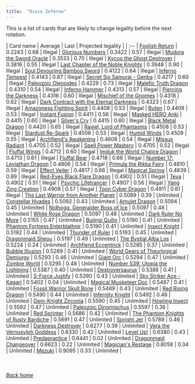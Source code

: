 ```yaml
---
title:  "Disco Inferno"
---
```


This is a list of cards that are likely to change legality before the next rotation.

| Card name | Average | Last | Projected legality |
| :-- |
[Foolish Return](https://db.ygoprodeck.com/card/?search=Foolish%20Return) | 0.2243 | 0.68 | Illegal |
[Glorious Numbers](https://db.ygoprodeck.com/card/?search=Glorious%20Numbers) | 0.3422 | 0.57 | Illegal |
[Mudora the Sword Oracle](https://db.ygoprodeck.com/card/?search=Mudora%20the%20Sword%20Oracle) | 0.3533 | 0.70 | Illegal |
[Kycoo the Ghost Destroyer](https://db.ygoprodeck.com/card/?search=Kycoo%20the%20Ghost%20Destroyer) | 0.3816 | 0.55 | Illegal |
[Last Chapter of the Noble Knights](https://db.ygoprodeck.com/card/?search=Last%20Chapter%20of%20the%20Noble%20Knights) | 0.3948 | 0.90 | Illegal |
[Soul Devouring Bamboo Sword](https://db.ygoprodeck.com/card/?search=Soul%20Devouring%20Bamboo%20Sword) | 0.4122 | 0.64 | Illegal |
[Inferno Tempest](https://db.ygoprodeck.com/card/?search=Inferno%20Tempest) | 0.4143 | 0.87 | Illegal |
[Secret Six Samurai - Genba](https://db.ygoprodeck.com/card/?search=Secret%20Six%20Samurai%20-%20Genba) | 0.4217 | 0.60 | Illegal |
[Paleozoic Olenoides](https://db.ygoprodeck.com/card/?search=Paleozoic%20Olenoides) | 0.4229 | 0.73 | Illegal |
[Malefic Truth Dragon](https://db.ygoprodeck.com/card/?search=Malefic%20Truth%20Dragon) | 0.4310 | 0.54 | Illegal |
[Inferno Hammer](https://db.ygoprodeck.com/card/?search=Inferno%20Hammer) | 0.4313 | 0.57 | Illegal |
[Piercing the Darkness](https://db.ygoprodeck.com/card/?search=Piercing%20the%20Darkness) | 0.4316 | 0.60 | Illegal |
[Mischief of the Gnomes](https://db.ygoprodeck.com/card/?search=Mischief%20of%20the%20Gnomes) | 0.4318 | 0.62 | Illegal |
[Dark Contract with the Eternal Darkness](https://db.ygoprodeck.com/card/?search=Dark%20Contract%20with%20the%20Eternal%20Darkness) | 0.4323 | 0.67 | Illegal |
[Amazoness Fighting Spirit](https://db.ygoprodeck.com/card/?search=Amazoness%20Fighting%20Spirit) | 0.4408 | 0.53 | Illegal |
[Buten](https://db.ygoprodeck.com/card/?search=Buten) | 0.4408 | 0.53 | Illegal |
[Instant Fusion](https://db.ygoprodeck.com/card/?search=Instant%20Fusion) | 0.4411 | 0.56 | Illegal |
[Masked HERO Anki](https://db.ygoprodeck.com/card/?search=Masked%20HERO%20Anki) | 0.4415 | 0.60 | Illegal |
[Silver's Cry](https://db.ygoprodeck.com/card/?search=Silver's%20Cry) | 0.4415 | 0.60 | Illegal |
[Black Metal Dragon](https://db.ygoprodeck.com/card/?search=Black%20Metal%20Dragon) | 0.4420 | 0.65 | Illegal |
[Raviel, Lord of Phantasms](https://db.ygoprodeck.com/card/?search=Raviel,%20Lord%20of%20Phantasms) | 0.4508 | 0.53 | Illegal |
[Stardust Re-Spark](https://db.ygoprodeck.com/card/?search=Stardust%20Re-Spark) | 0.4508 | 0.53 | Illegal |
[Humid Winds](https://db.ygoprodeck.com/card/?search=Humid%20Winds) | 0.4509 | 0.55 | Illegal |
[Archfiend's Awakening](https://db.ygoprodeck.com/card/?search=Archfiend's%20Awakening) | 0.4608 | 0.54 | Illegal |
[Missus Radiant](https://db.ygoprodeck.com/card/?search=Missus%20Radiant) | 0.4705 | 0.52 | Illegal |
[Spell Power Mastery](https://db.ygoprodeck.com/card/?search=Spell%20Power%20Mastery) | 0.4705 | 0.52 | Illegal |
[Fluffal Wings](https://db.ygoprodeck.com/card/?search=Fluffal%20Wings) | 0.4712 | 0.60 | Illegal |
[Imduk the World Chalice Dragon](https://db.ygoprodeck.com/card/?search=Imduk%20the%20World%20Chalice%20Dragon) | 0.4713 | 0.61 | Illegal |
[Fluffal Bear](https://db.ygoprodeck.com/card/?search=Fluffal%20Bear) | 0.4718 | 0.66 | Illegal |
[Number 17: Leviathan Dragon](https://db.ygoprodeck.com/card/?search=Number%2017:%20Leviathan%20Dragon) | 0.4806 | 0.54 | Illegal |
[Primula the Rikka Fairy](https://db.ygoprodeck.com/card/?search=Primula%20the%20Rikka%20Fairy) | 0.4810 | 0.59 | Illegal |
[Effect Veiler](https://db.ygoprodeck.com/card/?search=Effect%20Veiler) | 0.4817 | 0.66 | Illegal |
[Magical Spring](https://db.ygoprodeck.com/card/?search=Magical%20Spring) | 0.4839 | 0.89 | Illegal |
[Red-Eyes Black Flare Dragon](https://db.ygoprodeck.com/card/?search=Red-Eyes%20Black%20Flare%20Dragon) | 0.4902 | 0.51 | Illegal |
[Teva](https://db.ygoprodeck.com/card/?search=Teva) | 0.4902 | 0.51 | Illegal |
[Psychic Lifetrancer](https://db.ygoprodeck.com/card/?search=Psychic%20Lifetrancer) | 0.4907 | 0.56 | Illegal |
[Yang Zing Creation](https://db.ygoprodeck.com/card/?search=Yang%20Zing%20Creation) | 0.4908 | 0.57 | Illegal |
[Toon Cyber Dragon](https://db.ygoprodeck.com/card/?search=Toon%20Cyber%20Dragon) | 0.4911 | 0.61 | Illegal |
[The Last Warrior from Another Planet](https://db.ygoprodeck.com/card/?search=The%20Last%20Warrior%20from%20Another%20Planet) | 0.5089 | 0.39 | Unlimited |
[Constellar Hyades](https://db.ygoprodeck.com/card/?search=Constellar%20Hyades) | 0.5092 | 0.43 | Unlimited |
[Amulet Dragon](https://db.ygoprodeck.com/card/?search=Amulet%20Dragon) | 0.5094 | 0.45 | Unlimited |
[Nidhogg, Generaider Boss of Ice](https://db.ygoprodeck.com/card/?search=Nidhogg,%20Generaider%20Boss%20of%20Ice) | 0.5097 | 0.48 | Unlimited |
[White Rose Dragon](https://db.ygoprodeck.com/card/?search=White%20Rose%20Dragon) | 0.5097 | 0.48 | Unlimited |
[Dark Ruler No More](https://db.ygoprodeck.com/card/?search=Dark%20Ruler%20No%20More) | 0.5155 | 0.47 | Unlimited |
[Bujingi Quilin](https://db.ygoprodeck.com/card/?search=Bujingi%20Quilin) | 0.5190 | 0.41 | Unlimited |
[Phantom Fortress Enterblathnir](https://db.ygoprodeck.com/card/?search=Phantom%20Fortress%20Enterblathnir) | 0.5190 | 0.41 | Unlimited |
[Insect Knight](https://db.ygoprodeck.com/card/?search=Insect%20Knight) | 0.5192 | 0.44 | Unlimited |
[Thunder of Ruler](https://db.ygoprodeck.com/card/?search=Thunder%20of%20Ruler) | 0.5193 | 0.45 | Unlimited |
[Dragonmaid Sheou](https://db.ygoprodeck.com/card/?search=Dragonmaid%20Sheou) | 0.5197 | 0.49 | Unlimited |
[The Bystial Alba Los](https://db.ygoprodeck.com/card/?search=The%20Bystial%20Alba%20Los) | 0.5224 | 0.24 | Unlimited |
[Archfiend Eccentrick](https://db.ygoprodeck.com/card/?search=Archfiend%20Eccentrick) | 0.5285 | 0.37 | Unlimited |
[Bubble Illusion](https://db.ygoprodeck.com/card/?search=Bubble%20Illusion) | 0.5289 | 0.41 | Unlimited |
[World Gears of Theurlogical Demiurgy](https://db.ygoprodeck.com/card/?search=World%20Gears%20of%20Theurlogical%20Demiurgy) | 0.5293 | 0.46 | Unlimited |
[Giant Orc](https://db.ygoprodeck.com/card/?search=Giant%20Orc) | 0.5294 | 0.47 | Unlimited |
[Zombie World](https://db.ygoprodeck.com/card/?search=Zombie%20World) | 0.5295 | 0.48 | Unlimited |
[Number S39: Utopia the Lightning](https://db.ygoprodeck.com/card/?search=Number%20S39:%20Utopia%20the%20Lightning) | 0.5387 | 0.40 | Unlimited |
[Destroyersaurus](https://db.ygoprodeck.com/card/?search=Destroyersaurus) | 0.5388 | 0.41 | Unlimited |
[S-Force Justify](https://db.ygoprodeck.com/card/?search=S-Force%20Justify) | 0.5390 | 0.43 | Unlimited |
[Sky Striker Ace - Kagari](https://db.ygoprodeck.com/card/?search=Sky%20Striker%20Ace%20-%20Kagari) | 0.5402 | 0.04 | Unlimited |
[Magical Musketeer Doc](https://db.ygoprodeck.com/card/?search=Magical%20Musketeer%20Doc) | 0.5487 | 0.41 | Unlimited |
[Fossil Warrior Skull Bone](https://db.ygoprodeck.com/card/?search=Fossil%20Warrior%20Skull%20Bone) | 0.5489 | 0.43 | Unlimited |
[Red Rising Dragon](https://db.ygoprodeck.com/card/?search=Red%20Rising%20Dragon) | 0.5490 | 0.44 | Unlimited |
[Infernity Knight](https://db.ygoprodeck.com/card/?search=Infernity%20Knight) | 0.5492 | 0.46 | Unlimited |
[Gem-Knight Zirconia](https://db.ygoprodeck.com/card/?search=Gem-Knight%20Zirconia) | 0.5590 | 0.45 | Unlimited |
[Howling Insect](https://db.ygoprodeck.com/card/?search=Howling%20Insect) | 0.5592 | 0.47 | Unlimited |
[Paleozoic Dinomischus](https://db.ygoprodeck.com/card/?search=Paleozoic%20Dinomischus) | 0.5597 | 0.36 | Unlimited |
[Red Sprinter](https://db.ygoprodeck.com/card/?search=Red%20Sprinter) | 0.5686 | 0.42 | Unlimited |
[The Phantom Knights of Rusty Bardiche](https://db.ygoprodeck.com/card/?search=The%20Phantom%20Knights%20of%20Rusty%20Bardiche) | 0.5691 | 0.47 | Unlimited |
[Spright Jet](https://db.ygoprodeck.com/card/?search=Spright%20Jet) | 0.5789 | 0.46 | Unlimited |
[Darkness Destroyer](https://db.ygoprodeck.com/card/?search=Darkness%20Destroyer) | 0.6277 | 0.39 | Unlimited |
[Vera the Vernusylph Goddess](https://db.ygoprodeck.com/card/?search=Vera%20the%20Vernusylph%20Goddess) | 0.6330 | 0.42 | Unlimited |
[Level Up!](https://db.ygoprodeck.com/card/?search=Level%20Up!) | 0.6380 | 0.43 | Unlimited |
[Predapractice](https://db.ygoprodeck.com/card/?search=Predapractice) | 0.6441 | 0.02 | Unlimited |
[Dragonmaid Changeover](https://db.ygoprodeck.com/card/?search=Dragonmaid%20Changeover) | 0.6623 | 0.22 | Unlimited |
[Magician's Restage](https://db.ygoprodeck.com/card/?search=Magician's%20Restage) | 0.8058 | 0.34 | Unlimited |
[Mezuki](https://db.ygoprodeck.com/card/?search=Mezuki) | 0.9095 | 0.33 | Unlimited |

<br>

###### [Back home](index)